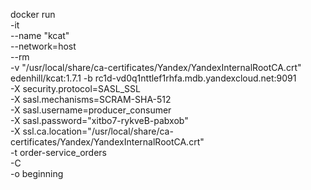 docker run \
    -it \
    --name "kcat" \
    --network=host \
    --rm \
    -v "/usr/local/share/ca-certificates/Yandex/YandexInternalRootCA.crt" \
    edenhill/kcat:1.7.1 -b rc1d-vd0q1nttlef1rhfa.mdb.yandexcloud.net:9091 \
    -X security.protocol=SASL_SSL \
    -X sasl.mechanisms=SCRAM-SHA-512 \
    -X sasl.username=producer_consumer \
    -X sasl.password="xitbo7-rykveB-pabxob" \
    -X ssl.ca.location="/usr/local/share/ca-certificates/Yandex/YandexInternalRootCA.crt" \
    -t order-service_orders \
    -C \
    -o beginning